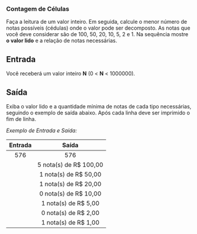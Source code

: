 ### **Contagem de Células**

Faça a leitura de um valor inteiro. Em seguida, calcule o menor número de notas possíveis (cédulas) onde o valor pode ser decomposto. As notas que você deve considerar são de 100, 50, 20, 10, 5, 2 e 1. Na sequência mostre **o valor lido** e a relação de notas necessárias.

## Entrada

Você receberá um valor inteiro **N** (0 < **N** < 1000000).

## Saída

Exiba o valor lido e a quantidade mínima de notas de cada tipo necessárias, seguindo o exemplo de saída abaixo. Após cada linha deve ser imprimido o fim de linha.

*Exemplo de Entrada e Saída:*

| Entrada |         Saída          |
| :-----: | :--------------------: |
|   576   |          576           |
|         | 5 nota(s) de R$ 100,00 |
|         | 1 nota(s) de R$ 50,00  |
|         | 1 nota(s) de R$ 20,00  |
|         | 0 nota(s) de R$ 10,00  |
|         |  1 nota(s) de R$ 5,00  |
|         |  0 nota(s) de R$ 2,00  |
|         |  1 nota(s) de R$ 1,00  |

